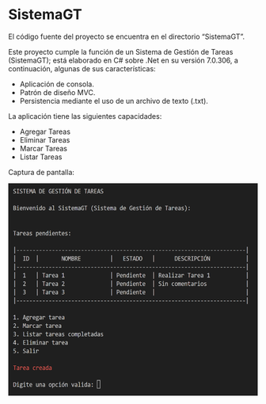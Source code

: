 # SistemaGT

El código fuente del proyecto se encuentra en el directorio “SistemaGT”.

Este proyecto cumple la función de un Sistema de Gestión de Tareas (SistemaGT); está elaborado en C# sobre .Net en su versión 7.0.306, a continuación, algunas de sus características:
<ul>
    <li>Aplicación de consola.</li>
    <li>Patrón de diseño MVC.</li>
    <li>Persistencia mediante el uso de un archivo de texto (.txt).</li>
</ul>
La aplicación tiene las siguientes capacidades:
<ul>
    <li>Agregar Tareas</li>
    <li>Eliminar Tareas</li>
    <li>Marcar Tareas</li>
    <li>Listar Tareas</li>
</ul>

Captura de pantalla:

<img src="image_1.png" width="579" height="429">
